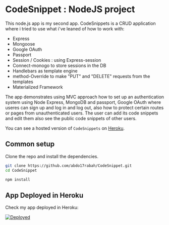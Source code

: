 # CodeSnippet : NodeJS project

This node.js app is my second app. CodeSnippets is a CRUD application where i tried to use what i've leaned of how to work with:

- Express
- Mongoose
- Google OAuth
- Passport
- Session / Cookies : using Express-session 
- Connect-monogo to store sessions in the DB
- Handlebars as template engine 
- method-Override to make "PUT" and "DELETE" requests from the templates
- Materialized Framework

The app demonstrates using MVC approach how to set up an authentication system using Node Express, MongoDB and passport, Google OAuth where useres can sign up and log in and log out, also how to protect certain routes or pages from unauthenticated users.
The user can add its code snippets and edit them also see the public code snippets of other users.

You can see a hosted version of `CodeSnippets` on <a href="https://codesnippets17ar.herokuapp.com/" target="_blank">Heroku</a>.


## Common setup

Clone the repo and install the dependencies.

```bash
git clone https://github.com/abdo17rabah/CodeSnippet.git
cd CodeSnippet
```

```bash
npm install
```

## App Deployed in Heroku
Check my app deployed in Heroku:

[![Deployed](https://www.herokucdn.com/deploy/button.svg)](https://codesnippets17ar.herokuapp.com/)






